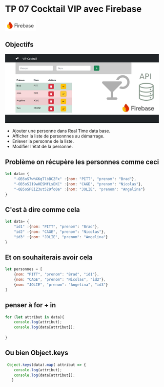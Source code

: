 # TP 07 Cocktail VIP avec Firebase

![alt text](firebase-svg.webp)
## Objectifs
![alt text](../tp8.webp)
- Ajouter une personne dans Real Time data base.  
- Afficher la liste de personnnes au démarrage.  
- Enlever la personne de la liste. 
- Modifier l'état de la personne.  

## Problème on récupère les personnes comme ceci
```js
let data= {
    "-OB5oS7whXKqTlbBCZFx" :{nom: "PITT", "prenom": "Brad"},
    "-OB5oSII9wHESMfLsEKC" :{nom: "CAGE", "prenom": "Nicolas"},
    "-OB5oSPEiZ3ut529fo0a" :{nom: "JOLIE", "prenom": "Angelina"}
}
```

## C'est à dire comme cela
```js
let data= {
    "id1" :{nom: "PITT", "prenom": "Brad"},
    "id2" :{nom: "CAGE", "prenom": "Nicolas"},
    "id3" :{nom: "JOLIE", "prenom": "Angelina"}
}
```

## Et on souhaiterais avoir cela
```js
let personnes = [
    {nom: "PITT", "prenom": "Brad", "id1"},
    {nom: "CAGE", "prenom": "Nicolas", "id2"},
    {nom: "JOLIE", "prenom": "Angelina", "id3"}
]
```

## penser à for + in
```js
for (let attribut in data){
    console.log(attribut);
    console.log(data[attribut]);
    
}
```

## Ou bien Object.keys
```js
 Object.keys(data).map( attribut => {
    console.log(attribut);
    console.log(data[attribut]);
   }
```